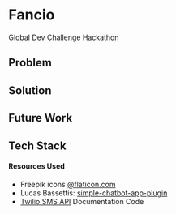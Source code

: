 # Fancio
Global Dev Challenge Hackathon

## Problem 

## Solution 

## Future Work

## Tech Stack 


#### Resources Used
- Freepik icons [@flaticon.com](flaticon.com)
- Lucas Bassettis: [simple-chatbot-app-plugin](https://lucasbassetti.com.br/react-simple-chatbot/)
- [Twilio SMS API](twilio.com) Documentation Code


